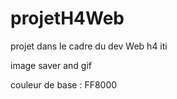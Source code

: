 # projetH4Web
projet dans le cadre du dev Web h4 iti


image saver and gif

couleur de base : FF8000
